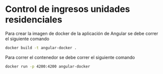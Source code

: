 # Control de ingresos unidades residenciales

Para crear la imagen de docker de la aplicación de Angular se debe correr el siguiente comando

```BASH
docker build -t angular-docker .
```

Para correr el contenedor se debe correr el siguiente comando

```BASH
docker run -p 4200:4200 angular-docker
```
